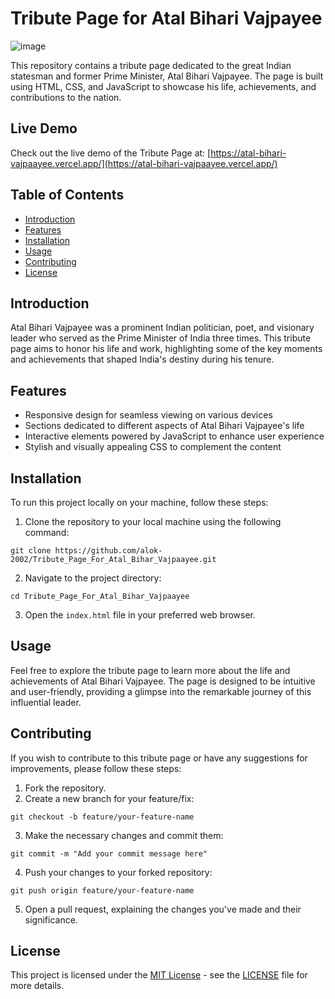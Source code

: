 # Tribute Page for Atal Bihari Vajpayee

![image](https://github.com/Alok-2002/Tribute_Page_For_Atal_Bihar_Vajpaayee/assets/93814546/b3f3e9f7-274b-4b0b-b77c-57d22d0d0fd2)


This repository contains a tribute page dedicated to the great Indian statesman and former Prime Minister, Atal Bihari Vajpayee. The page is built using HTML, CSS, and JavaScript to showcase his life, achievements, and contributions to the nation.

## Live Demo
Check out the live demo of the Tribute Page at: [https://atal-bihari-vajpaayee.vercel.app/](https://atal-bihari-vajpaayee.vercel.app/)

## Table of Contents
- [Introduction](#introduction)
- [Features](#features)
- [Installation](#installation)
- [Usage](#usage)
- [Contributing](#contributing)
- [License](#license)

## Introduction
Atal Bihari Vajpayee was a prominent Indian politician, poet, and visionary leader who served as the Prime Minister of India three times. This tribute page aims to honor his life and work, highlighting some of the key moments and achievements that shaped India's destiny during his tenure.

## Features
- Responsive design for seamless viewing on various devices
- Sections dedicated to different aspects of Atal Bihari Vajpayee's life
- Interactive elements powered by JavaScript to enhance user experience
- Stylish and visually appealing CSS to complement the content

## Installation
To run this project locally on your machine, follow these steps:

1. Clone the repository to your local machine using the following command:
```
git clone https://github.com/alok-2002/Tribute_Page_For_Atal_Bihar_Vajpaayee.git
```

2. Navigate to the project directory:
```
cd Tribute_Page_For_Atal_Bihar_Vajpaayee
```

3. Open the `index.html` file in your preferred web browser.

## Usage
Feel free to explore the tribute page to learn more about the life and achievements of Atal Bihari Vajpayee. The page is designed to be intuitive and user-friendly, providing a glimpse into the remarkable journey of this influential leader.

## Contributing
If you wish to contribute to this tribute page or have any suggestions for improvements, please follow these steps:

1. Fork the repository.
2. Create a new branch for your feature/fix:
```
git checkout -b feature/your-feature-name
```
3. Make the necessary changes and commit them:
```
git commit -m "Add your commit message here"
```
4. Push your changes to your forked repository:
```
git push origin feature/your-feature-name
```
5. Open a pull request, explaining the changes you've made and their significance.

## License
This project is licensed under the [MIT License](https://opensource.org/licenses/MIT) - see the [LICENSE](LICENSE) file for more details.
